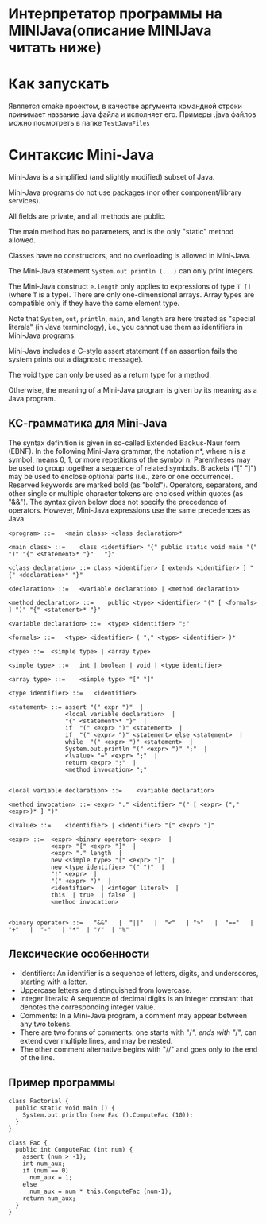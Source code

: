 # Интерпретатор программы на MINIJava(описание MINIJava читать ниже)

# Как запускать

Является cmake проектом, в качестве аргумента командной строки принимает название .java файла и исполняет его. Примеры .java файлов можно посмотреть в папке `TestJavaFiles`

# Синтаксис Mini-Java

Mini-Java is a simplified (and slightly modified) subset of Java. 

Mini-Java programs do not use packages (nor other component/library services). 

All fields are private, and all methods are public.

The main method has no parameters, and is the only "static" method allowed.

Classes have no constructors, and no overloading is allowed in Mini-Java.

The Mini-Java statement ```System.out.println (...)``` can only print integers. 

The Mini-Java construct `e.length` only applies to expressions of type `T []` (where `T` is a type). There are only one-dimensional arrays. Array types are compatible only if they have the same element type. 

Note that `System`, `out`, `println`, `main`, and `length` are here treated as "special literals" (in Java terminology), i.e., you cannot use them as identifiers in Mini-Java programs. 

Mini-Java includes a C-style assert statement (if an assertion fails the system prints out a diagnostic message). 

The void type can only be used as a return type for a method. 

Otherwise, the meaning of a Mini-Java program is given by its meaning as a Java program. 

## КС-грамматика для Mini-Java

The syntax definition is given in so-called Extended Backus-Naur form (EBNF). 
In the following Mini-Java grammar, the notation n*, where n is a symbol, means 0, 1, or more repetitions of the symbol n. 
Parentheses may be used to group together a sequence of related symbols.
Brackets ("[" "]") may be used to enclose optional parts (i.e., zero or one occurrence).
Reserved keywords are marked bold (as "bold").
Operators, separators, and other single or multiple character tokens are enclosed within quotes (as "&&"). 
The syntax given below does not specify the precedence of operators. However, Mini-Java expressions use the same precedences as Java. 
 
```
<program> ::=	<main class> <class declaration>*

<main class> ::=	class <identifier> "{" public static void main "(" ")" "{" <statement>* "}"   "}"

<class declaration> ::=	class <identifier> [ extends <identifier> ] "{" <declaration>* "}"

<declaration> ::=	<variable declaration> | <method declaration>

<method declaration> ::=	public <type> <identifier> "(" [ <formals> ] ")" "{" <statement>* "}"

<variable declaration> ::=	<type> <identifier> ";"

<formals> ::=	<type> <identifier> ( "," <type> <identifier> )*

<type> ::=	<simple type> | <array type>

<simple type> ::=	int | boolean | void | <type identifier>

<array type> ::=	<simple type> "[" "]"

<type identifier> ::=	<identifier>

<statement> ::=	assert "(" expr ")"  | 
                <local variable declaration>  | 
                "{" <statement>* "}"  | 
                if  "(" <expr> ")" <statement>  | 
                if  "(" <expr> ")" <statement> else <statement>  | 
                while  "(" <expr> ")" <statement>  | 
                System.out.println "(" <expr> ")" ";"  | 
                <lvalue> "=" <expr> ";"  | 
                return <expr> ";"  | 
                <method invocation> ";"


<local variable declaration> ::=	<variable declaration>

<method invocation> ::=	<expr> "." <identifier> "(" [ <expr> ("," <expr>)* ] ")"

<lvalue> ::=	<identifier> | <identifier> "[" <expr> "]"

<expr> ::=	<expr> <binary operator> <expr>  | 
            <expr> "[" <expr> "]"  | 
            <expr> "." length  | 
            new <simple type> "[" <expr> "]"  | 
            new <type identifier> "(" ")"  | 
            "!" <expr>  | 
            "(" <expr> ")"  | 
            <identifier>  | <integer literal>  | 
            this  | true  | false  | 
            <method invocation>


<binary operator> ::=	"&&"   |  "||"   |  "<"   | ">"   |  "=="   | "+"   |  "-"   | "*"  | "/"  | "%"
```

## Лексические особенности

* Identifiers: An identifier is a sequence of letters, digits, and underscores, starting with a letter. 
* Uppercase letters are distinguished from lowercase. 
* Integer literals: A sequence of decimal digits is an integer constant that denotes the corresponding integer value. 
* Comments: In a Mini-Java program, a comment may appear between any two tokens. 
* There are two forms of comments: one starts with "/*", ends with "*/", can extend over multiple lines, and may be nested. 
* The other comment alternative begins with "//" and goes only to the end of the line.

## Пример программы
```[java]
class Factorial {
  public static void main () {
    System.out.println (new Fac ().ComputeFac (10));
  }
}

class Fac {
  public int ComputeFac (int num) {
    assert (num > -1);
    int num_aux;
    if (num == 0)
      num_aux = 1;
    else 
      num_aux = num * this.ComputeFac (num-1);
    return num_aux;
  }
}
```

